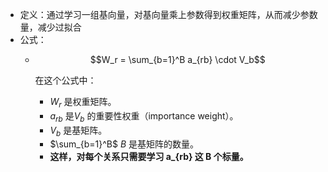 - 定义：通过学习一组基向量，对基向量乘上参数得到权重矩阵，从而减少参数量，减少过拟合
- 公式：
	- $$W_r = \sum_{b=1}^B a_{rb} \cdot V_b$$
	  
	  在这个公式中：
		- $W_r$ 是权重矩阵。
		- $a_{rb}$ 是$V_b$ 的重要性权重（importance weight）。
		- $V_b$ 是基矩阵。
		- $\sum_{b=1}^B$ $B$ 是基矩阵的数量。
		- **这样，对每个关系只需要学习 a_{rb} 这 B 个标量。**